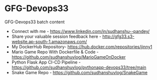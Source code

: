 # GFG-Devops33
GFG-Devops33 batch content

* Connect with me - https://www.linkedin.com/in/sudhanshu--pandey/
* Share your valuable session feedback here - http://gfg33.s3-website.ap-south-1.amazonaws.com/
* My DockerHub Repository- https://hub.docker.com/repositories/jinny1
* Mario Game Repo With Dockerfile & Code - https://github.com/sudhanshuvlog/MarioGameOnDocker
* Python Flask App CI-CD Pipeline - https://github.com/sudhanshuvlog/pythonapp-devops33/tree/main
* Snake Game Repo - https://github.com/sudhanshuvlog/SnakeGame
